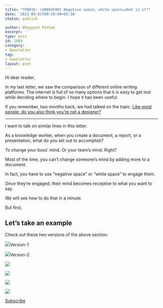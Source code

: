```yaml
---
title: "TFN#16: \U0001FA9C Negative space, white space…what is it?"
date: '2023-09-01T09:30:00+05:30'
status: publish

author: Bhagyesh Pathak
excerpt: ''
type: post
id: 1889
category:
- Newsletter
tag:
- newsletter
layout: post
---
```


Hi dear reader,

In my last letter, we saw the comparison of different online writing platforms. The internet is full of so many options that it is easy to get lost while deciding where to begin. I hope it has been useful.

If you remember, two months back, we had talked on the topic: [Like most people, do you also think you’re not a designer?](https://bhagyeshpathak.com/blog/like-most-people-do-you-also-think-youre-not-a-designer/)​

---

I want to talk on similar lines in this letter.

As a knowledge worker, when you create a document, a report, or a presentation, what do you set out to accomplish?

To change your boss’ mind. Or your team’s mind. Right?

Most of the time, you can’t change someone’s mind by adding more to a document.

In fact, you have to use “negative space” or “white space” to engage them.

Once they’re engaged, their mind becomes receptive to what you want to say.

We will see how to do that in a minute.

But first,

Let’s take an example
---------------------

Check out these two versions of the above section:

![](https://i0.wp.com/bhagyeshpathak.com/wp-content/uploads/2023/09/Screenshot-2023-08-31-105602.png?resize=569%2C137&ssl=1)Version-1

![](https://i0.wp.com/bhagyeshpathak.com/wp-content/uploads/2023/09/Screenshot-2023-08-31-105459.png?resize=568%2C190&ssl=1)Version-2

![](https://i0.wp.com/bhagyeshpathak.com/wp-content/uploads/2023/09/3.png?resize=518%2C171&ssl=1)

![](https://i0.wp.com/bhagyeshpathak.com/wp-content/uploads/2023/09/ezgif-2-3b31e6cc5a.gif?resize=573%2C338&ssl=1)

[![](https://i0.wp.com/bhagyeshpathak.com/wp-content/uploads/2023/09/Screenshot-2023-08-31-114531.png?resize=355%2C49&ssl=1)](http://paulgraham.com/selfindulgence.html)

[![](https://i0.wp.com/bhagyeshpathak.com/wp-content/uploads/2023/09/Screenshot-2023-08-31-114600.png?resize=585%2C118&ssl=1)](https://twitter.com/TuckerCarlson/status/1696643892253466712?s=20)

[Subscribe](https://sisyphus-notes.ck.page/8a143eebbc)